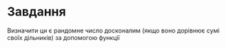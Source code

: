 # Завдання

Визначити ци є рандомне число досконалим (якщо воно дорiвнює сумi cвоїх дiльникiв) за допомогою функцiї

